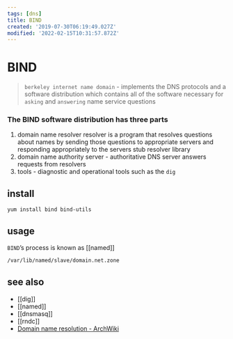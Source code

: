 ```yaml
---
tags: [dns]
title: BIND
created: '2019-07-30T06:19:49.027Z'
modified: '2022-02-15T10:31:57.872Z'
---
```


# BIND

> `berkeley internet name domain` - implements the DNS protocols and a software distribution which contains all of the software necessary for `asking` and `answering` name service questions

### The BIND software distribution has three parts

1. domain name resolver
 resolver is a program that resolves questions about names by sending those questions to appropriate servers and responding appropriately to the servers
 stub resolver library
2. domain name authority server - authoritative DNS server answers requests from resolvers
3. tools - diagnostic and operational tools such as the `dig`

## install

`yum install bind bind-utils`

## usage

`BIND`’s process is known as [[named]]

```sh
/var/lib/named/slave/domain.net.zone
```

## see also

- [[dig]]
- [[named]]
- [[dnsmasq]]
- [[rndc]]
- [Domain name resolution - ArchWiki](https://wiki.archlinux.org/index.php/resolv.conf)
